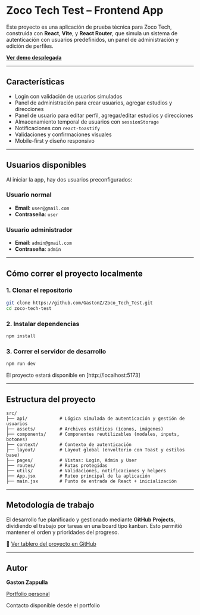 # Zoco Tech Test – Frontend App

Este proyecto es una aplicación de prueba técnica para Zoco Tech, construida con **React**, **Vite**, y **React Router**, que simula un sistema de autenticación con usuarios predefinidos, un panel de administración y edición de perfiles.

**[Ver demo desplegada](https://zoco-tech-test.vercel.app/)**

---

## Características

- Login con validación de usuarios simulados
- Panel de administración para crear usuarios, agregar estudios y direcciones
- Panel de usuario para editar perfil, agregar/editar estudios y direcciones
- Almacenamiento temporal de usuarios con `sessionStorage`
- Notificaciones con `react-toastify`
- Validaciones y confirmaciones visuales
- Mobile-first y diseño responsivo

---

## Usuarios disponibles

Al iniciar la app, hay dos usuarios preconfigurados:

### Usuario normal
- **Email**: `user@gmail.com`
- **Contraseña**: `user`

### Usuario administrador
- **Email**: `admin@gmail.com`
- **Contraseña**: `admin`

---

## Cómo correr el proyecto localmente

### 1. Clonar el repositorio

```bash
git clone https://github.com/GastonZ/Zoco_Tech_Test.git
cd zoco-tech-test
```

### 2. Instalar dependencias

```bash
npm install
```

### 3. Correr el servidor de desarrollo

```bash
npm run dev
```

El proyecto estará disponible en [http://localhost:5173]

---

## Estructura del proyecto

```
src/
├── api/            # Lógica simulada de autenticación y gestión de usuarios
├── assets/         # Archivos estáticos (íconos, imágenes)
├── components/     # Componentes reutilizables (modales, inputs, botones)
├── context/        # Contexto de autenticación
├── layout/         # Layout global (envoltorio con Toast y estilos base)
├── pages/          # Vistas: Login, Admin y User
├── routes/         # Rutas protegidas
├── utils/          # Validaciones, notificaciones y helpers
├── App.jsx         # Ruteo principal de la aplicación
├── main.jsx        # Punto de entrada de React + inicialización
```

---

## Metodología de trabajo

El desarrollo fue planificado y gestionado mediante **GitHub Projects**, dividiendo el trabajo por tareas en una board tipo kanban. Esto permitió mantener el orden y prioridades del progreso.

🔗 [Ver tablero del proyecto en GitHub](https://github.com/users/GastonZ/projects/4)

---

## Autor

**Gaston Zappulla**

[Portfolio personal](https://frontend-dev-portfolio-xi.vercel.app/)

Contacto disponible desde el portfolio
